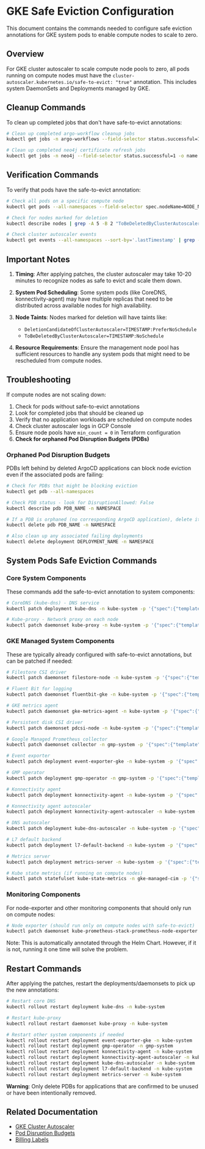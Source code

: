 # GKE Safe Eviction Configuration

This document contains the commands needed to configure safe eviction annotations for GKE system pods to enable compute nodes to scale to zero.

## Overview

For GKE cluster autoscaler to scale compute node pools to zero, all pods running on compute nodes must have the `cluster-autoscaler.kubernetes.io/safe-to-evict: "true"` annotation. This includes system DaemonSets and Deployments managed by GKE.

## Cleanup Commands

To clean up completed jobs that don't have safe-to-evict annotations:

```bash
# Clean up completed argo-workflow cleanup jobs
kubectl get jobs -n argo-workflows --field-selector status.successful=1 -o name | xargs kubectl delete -n argo-workflows

# Clean up completed neo4j certificate refresh jobs
kubectl get jobs -n neo4j --field-selector status.successful=1 -o name | xargs kubectl delete -n neo4j
```

## Verification Commands

To verify that pods have the safe-to-evict annotation:

```bash
# Check all pods on a specific compute node
kubectl get pods --all-namespaces --field-selector spec.nodeName=NODE_NAME -o jsonpath='{range .items[*]}{.metadata.namespace}{"\t"}{.metadata.name}{"\t"}{.metadata.annotations.cluster-autoscaler\.kubernetes\.io/safe-to-evict}{"\n"}{end}' | column -t

# Check for nodes marked for deletion
kubectl describe nodes | grep -A 5 -B 2 "ToBeDeletedByClusterAutoscaler\|DeletionCandidateOfClusterAutoscaler"

# Check cluster autoscaler events
kubectl get events --all-namespaces --sort-by='.lastTimestamp' | grep -i "scale\|delete\|autoscaler"
```

## Important Notes

1. **Timing**: After applying patches, the cluster autoscaler may take 10-20 minutes to recognize nodes as safe to evict and scale them down.

1. **System Pod Scheduling**: Some system pods (like CoreDNS, konnectivity-agent) may have multiple replicas that need to be distributed across available nodes for high availability.

1. **Node Taints**: Nodes marked for deletion will have taints like:

   - `DeletionCandidateOfClusterAutoscaler=TIMESTAMP:PreferNoSchedule`
   - `ToBeDeletedByClusterAutoscaler=TIMESTAMP:NoSchedule`

1. **Resource Requirements**: Ensure the management node pool has sufficient resources to handle any system pods that might need to be rescheduled from compute nodes.

## Troubleshooting

If compute nodes are not scaling down:

1. Check for pods without safe-to-evict annotations
1. Look for completed jobs that should be cleaned up
1. Verify that no application workloads are scheduled on compute nodes
1. Check cluster autoscaler logs in GCP Console
1. Ensure node pools have `min_count = 0` in Terraform configuration
1. **Check for orphaned Pod Disruption Budgets (PDBs)**

### Orphaned Pod Disruption Budgets

PDBs left behind by deleted ArgoCD applications can block node eviction even if the associated pods are failing:

```bash
# Check for PDBs that might be blocking eviction
kubectl get pdb --all-namespaces

# Check PDB status - look for DisruptionAllowed: False
kubectl describe pdb PDB_NAME -n NAMESPACE

# If a PDB is orphaned (no corresponding ArgoCD application), delete it
kubectl delete pdb PDB_NAME -n NAMESPACE

# Also clean up any associated failing deployments
kubectl delete deployment DEPLOYMENT_NAME -n NAMESPACE
```
## System Pods Safe Eviction Commands

### Core System Components

These commands add the safe-to-evict annotation to system components:

```bash
# CoreDNS (kube-dns) - DNS service
kubectl patch deployment kube-dns -n kube-system -p '{"spec":{"template":{"metadata":{"annotations":{"cluster-autoscaler.kubernetes.io/safe-to-evict":"true"}}}}}'

# Kube-proxy - Network proxy on each node
kubectl patch daemonset kube-proxy -n kube-system -p '{"spec":{"template":{"metadata":{"annotations":{"cluster-autoscaler.kubernetes.io/safe-to-evict":"true"}}}}}'
```

### GKE Managed System Components

These are typically already configured with safe-to-evict annotations, but can be patched if needed:

```bash
# Filestore CSI driver
kubectl patch daemonset filestore-node -n kube-system -p '{"spec":{"template":{"metadata":{"annotations":{"cluster-autoscaler.kubernetes.io/safe-to-evict":"true"}}}}}'

# Fluent Bit for logging
kubectl patch daemonset fluentbit-gke -n kube-system -p '{"spec":{"template":{"metadata":{"annotations":{"cluster-autoscaler.kubernetes.io/safe-to-evict":"true"}}}}}'

# GKE metrics agent
kubectl patch daemonset gke-metrics-agent -n kube-system -p '{"spec":{"template":{"metadata":{"annotations":{"cluster-autoscaler.kubernetes.io/safe-to-evict":"true"}}}}}'

# Persistent disk CSI driver
kubectl patch daemonset pdcsi-node -n kube-system -p '{"spec":{"template":{"metadata":{"annotations":{"cluster-autoscaler.kubernetes.io/safe-to-evict":"true"}}}}}'

# Google Managed Prometheus collector
kubectl patch daemonset collector -n gmp-system -p '{"spec":{"template":{"metadata":{"annotations":{"cluster-autoscaler.kubernetes.io/safe-to-evict":"true"}}}}}'

# Event exporter
kubectl patch deployment event-exporter-gke -n kube-system -p '{"spec":{"template":{"metadata":{"annotations":{"cluster-autoscaler.kubernetes.io/safe-to-evict":"true"}}}}}'

# GMP operator
kubectl patch deployment gmp-operator -n gmp-system -p '{"spec":{"template":{"metadata":{"annotations":{"cluster-autoscaler.kubernetes.io/safe-to-evict":"true"}}}}}'

# Konnectivity agent
kubectl patch deployment konnectivity-agent -n kube-system -p '{"spec":{"template":{"metadata":{"annotations":{"cluster-autoscaler.kubernetes.io/safe-to-evict":"true"}}}}}'

# Konnectivity agent autoscaler
kubectl patch deployment konnectivity-agent-autoscaler -n kube-system -p '{"spec":{"template":{"metadata":{"annotations":{"cluster-autoscaler.kubernetes.io/safe-to-evict":"true"}}}}}'

# DNS autoscaler
kubectl patch deployment kube-dns-autoscaler -n kube-system -p '{"spec":{"template":{"metadata":{"annotations":{"cluster-autoscaler.kubernetes.io/safe-to-evict":"true"}}}}}'

# L7 default backend
kubectl patch deployment l7-default-backend -n kube-system -p '{"spec":{"template":{"metadata":{"annotations":{"cluster-autoscaler.kubernetes.io/safe-to-evict":"true"}}}}}'

# Metrics server
kubectl patch deployment metrics-server -n kube-system -p '{"spec":{"template":{"metadata":{"annotations":{"cluster-autoscaler.kubernetes.io/safe-to-evict":"true"}}}}}'

# Kube state metrics (if running on compute nodes)
kubectl patch statefulset kube-state-metrics -n gke-managed-cim -p '{"spec":{"template":{"metadata":{"annotations":{"cluster-autoscaler.kubernetes.io/safe-to-evict":"true"}}}}}'
```

### Monitoring Components

For node-exporter and other monitoring components that should only run on compute nodes:

```bash
# Node exporter (should run only on compute nodes with safe-to-evict)
kubectl patch daemonset kube-prometheus-stack-prometheus-node-exporter -n observability -p '{"spec":{"template":{"metadata":{"annotations":{"cluster-autoscaler.kubernetes.io/safe-to-evict":"true"}}}}}'
```

Note: This is automatically annotated through the Helm Chart. However, if it is not, running it one time will solve the problem.

## Restart Commands

After applying the patches, restart the deployments/daemonsets to pick up the new annotations:

```bash
# Restart core DNS
kubectl rollout restart deployment kube-dns -n kube-system

# Restart kube-proxy
kubectl rollout restart daemonset kube-proxy -n kube-system

# Restart other system components if needed
kubectl rollout restart deployment event-exporter-gke -n kube-system
kubectl rollout restart deployment gmp-operator -n gmp-system
kubectl rollout restart deployment konnectivity-agent -n kube-system
kubectl rollout restart deployment konnectivity-agent-autoscaler -n kube-system
kubectl rollout restart deployment kube-dns-autoscaler -n kube-system
kubectl rollout restart deployment l7-default-backend -n kube-system
kubectl rollout restart deployment metrics-server -n kube-system
```

**Warning**: Only delete PDBs for applications that are confirmed to be unused or have been intentionally removed.

## Related Documentation

- [GKE Cluster Autoscaler](https://cloud.google.com/kubernetes-engine/docs/concepts/cluster-autoscaler)
- [Pod Disruption Budgets](https://kubernetes.io/docs/concepts/workloads/pods/disruptions/)
- [Billing Labels](./billing-labels.md)
